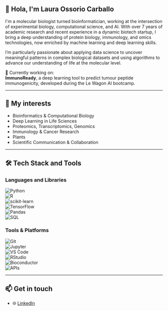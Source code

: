 ## 👋 Hola, I'm Laura Ossorio Carballo

I'm a molecular biologist turned bioinformatician, working at the intersection of experimental biology, computational science, and AI. With over 7 years of academic research and recent experience in a dynamic biotech startup, I bring a deep understanding of protein biology, immunology, and omics technologies, now enriched by machine learning and deep learning skills.

I’m particularly passionate about applying data science to uncover meaningful patterns in complex biological datasets and using algorithms to advance our understanding of life at the molecular level.

🔬 Currently working on:  
**ImmunoReady**, a deep learning tool to predict tumour peptide immunogenicity, developed during the Le Wagon AI bootcamp.

---

## 🧠 My interests
- Bioinformatics & Computational Biology  
- Deep Learning in Life Sciences  
- Proteomics, Transcriptomics, Genomics
- Immunology & Cancer Research
- Plants 
- Scientific Communication & Collaboration  

---

## 🛠️ Tech Stack and Tools

### Languages and Libraries  
![Python](https://img.shields.io/badge/-Python-3776AB?style=flat&logo=python&logoColor=white)  
![R](https://img.shields.io/badge/-R-276DC3?style=flat&logo=r&logoColor=white)  
![scikit-learn](https://img.shields.io/badge/-scikit--learn-F7931E?style=flat&logo=scikit-learn&logoColor=white)  
![TensorFlow](https://img.shields.io/badge/-TensorFlow-FF6F00?style=flat&logo=tensorflow&logoColor=white)  
![Pandas](https://img.shields.io/badge/-Pandas-150458?style=flat&logo=pandas&logoColor=white)  
![SQL](https://img.shields.io/badge/-SQL-003B57?style=flat&logo=postgresql&logoColor=white)  

### Tools & Platforms  
![Git](https://img.shields.io/badge/-Git-F05032?style=flat&logo=git&logoColor=white)  
![Jupyter](https://img.shields.io/badge/-Jupyter-F37626?style=flat&logo=jupyter&logoColor=white)  
![VS Code](https://img.shields.io/badge/-VS_Code-007ACC?style=flat&logo=visual-studio-code&logoColor=white)  
![RStudio](https://img.shields.io/badge/-RStudio-75AADB?style=flat&logo=rstudio&logoColor=white)  
![Bioconductor](https://img.shields.io/badge/-Bioconductor-172554?style=flat)  
![APIs](https://img.shields.io/badge/-APIs-FFCC00?style=flat&logo=api&logoColor=black)

---

## 📫 Get in touch  
- 🌐 [LinkedIn](https://www.linkedin.com/in/laura-o-852551202)  


